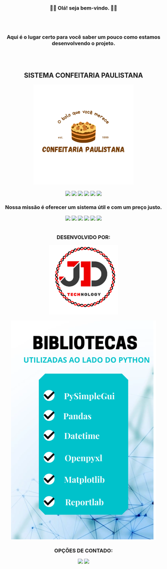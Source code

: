<div align="center">
    <h3>👋🏼 Olá! seja bem-vindo. 👋🏼</h3>
    <br>
    <br>
    <h3>Aqui é o lugar certo para você saber um pouco como estamos desenvolvendo o projeto.</h3 >
    <br>
    <br>
    <h2><b>SISTEMA CONFEITARIA PAULISTANA</b></h2>
    <img src="Design/Images/logo.png" width="320">
    <br>
    <br>
    <img src="https://media.giphy.com/media/H6PNB75ZvYUDZmREn3/giphy.gif" width="80">
    <img src="https://media.giphy.com/media/H6PNB75ZvYUDZmREn3/giphy.gif" width="80">
    <img src="https://media.giphy.com/media/H6PNB75ZvYUDZmREn3/giphy.gif" width="80">
    <img src="https://media.giphy.com/media/H6PNB75ZvYUDZmREn3/giphy.gif" width="80">
    <img src="https://media.giphy.com/media/H6PNB75ZvYUDZmREn3/giphy.gif" width="80">
    <img src="https://media.giphy.com/media/H6PNB75ZvYUDZmREn3/giphy.gif" width="80">
    <h3><b>Nossa missão é oferecer um sistema útil e com um preço justo.</b></h3>
    <img src="https://media.giphy.com/media/H6PNB75ZvYUDZmREn3/giphy.gif" width="80">
    <img src="https://media.giphy.com/media/H6PNB75ZvYUDZmREn3/giphy.gif" width="80">
    <img src="https://media.giphy.com/media/H6PNB75ZvYUDZmREn3/giphy.gif" width="80">
    <img src="https://media.giphy.com/media/H6PNB75ZvYUDZmREn3/giphy.gif" width="80">
    <img src="https://media.giphy.com/media/H6PNB75ZvYUDZmREn3/giphy.gif" width="80">
    <img src="https://media.giphy.com/media/H6PNB75ZvYUDZmREn3/giphy.gif" width="80">
    <br>
    <br>
    <h3><b>DESENVOLVIDO POR: </b></h3> 
    <img src="Design/Images/logo_jd.png" width="220">
    <br>
    <br>
    <img src="Design/Images/art_readme.png" width="464" height="700">
    <br>
    <h3><b>OPÇÕES DE CONTADO:</b></h3>   
    <a href="mailto:jdtechnology56@gmail.com" alt="Gmail"><img src="https://img.shields.io/badge/-Gmail-FF0000?style=for-the-badge&labelColor=FF0000&logo=gmail&logoColor=white"/></a>
    <!-- FAZER BOTÃO DO LINKEDIN -->
    <a href="https://www.linkedin.com/in/jd-technology-485834228/" alt="Linkedin"><img src="https://img.shields.io/badge/linkedin-linkedin-blue?style=for-the-badge&labelColor=0076b3&logo=linkedin&logoColor=white"/></a>
</div>